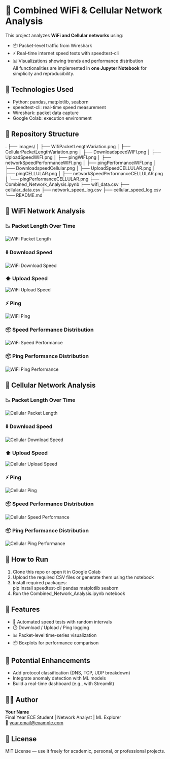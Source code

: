 # 📡 Combined WiFi & Cellular Network Analysis
This project analyzes **WiFi and Cellular networks** using:  
- 📦 Packet-level traffic from Wireshark  
- ⚡ Real-time internet speed tests with speedtest-cli  
- 📊 Visualizations showing trends and performance distribution  
All functionalities are implemented in **one Jupyter Notebook** for simplicity and reproducibility.

## 🔧 Technologies Used
- Python: pandas, matplotlib, seaborn  
- speedtest-cli: real-time speed measurement  
- Wireshark: packet data capture  
- Google Colab: execution environment

## 📂 Repository Structure
.
├── images/
│   ├── WifiPacketLengthVariation.png
│   ├── CellularPacketLengthVariation.png
│   ├── DownloadspeedWIFI.png
│   ├── UploadSpeedWIFI.png
│   ├── pingWIFI.png
│   ├── networkSpeedPerformanceWIFI.png
│   ├── pingPerformanceWIFI.png
│   ├── DownloadspeedCellular.png
│   ├── UploadSpeedCELLULAR.png
│   ├── pingCELLULAR.png
│   ├── networkSpeedPerformanceCELLULAR.png
│   └── pingPerformanceCELLULAR.png
├── Combined_Network_Analysis.ipynb
├── wifi_data.csv
├── cellular_data.csv
├── network_speed_log.csv
├── cellular_speed_log.csv
└── README.md

## 📶 WiFi Network Analysis
### 📉 Packet Length Over Time  
![WiFi Packet Length](imagefile/WifiPacketLengthVariation.png)  
### ⬇️ Download Speed  
![WiFi Download Speed](imagefile/DownloadspeedWIFI.png)  
### ⬆️ Upload Speed  
![WiFi Upload Speed](imagefile/UploadSpeedWIFI.png)  
### ⚡ Ping  
![WiFi Ping](imagefile/pingWIFI.png)  
### 📦 Speed Performance Distribution  
![WiFi Speed Performance](imagefile/networkSpeedPerformanceWIFI.png)  
### 📦 Ping Performance Distribution  
![WiFi Ping Performance](imagefile/pingPerformanceWIFI.png)  

## 📱 Cellular Network Analysis
### 📉 Packet Length Over Time  
![Cellular Packet Length](imagefile/CellularPacketLengthVariation.png)  
### ⬇️ Download Speed  
![Cellular Download Speed](imagefile/DownloadspeedCellular.png)  
### ⬆️ Upload Speed  
![Cellular Upload Speed](imagefile/UploadSpeedCELLULAR.png)  
### ⚡ Ping  
![Cellular Ping](imagefile/pingCELLULAR.png)  
### 📦 Speed Performance Distribution  
![Cellular Speed Performance](imagefile/networkSpeedPerformanceCELLULAR.png)  
### 📦 Ping Performance Distribution  
![Cellular Ping Performance](imagefile/pingPerformanceCELLULAR.png)  

## 📝 How to Run
1. Clone this repo or open it in Google Colab  
2. Upload the required CSV files or generate them using the notebook  
3. Install required packages:  
pip install speedtest-cli pandas matplotlib seaborn  
4. Run the Combined_Network_Analysis.ipynb notebook  

## 🚀 Features
- 🔁 Automated speed tests with random intervals  
- ⏱️ Download / Upload / Ping logging  
- 📊 Packet-level time-series visualization  
- 📦 Boxplots for performance comparison  

## 📌 Potential Enhancements
- Add protocol classification (DNS, TCP, UDP breakdown)  
- Integrate anomaly detection with ML models  
- Build a real-time dashboard (e.g., with Streamlit)  

## 👨‍💻 Author
**Your Name**  
Final Year ECE Student | Network Analyst | ML Explorer  
📧 your.email@example.com  

## 📜 License
MIT License — use it freely for academic, personal, or professional projects.
